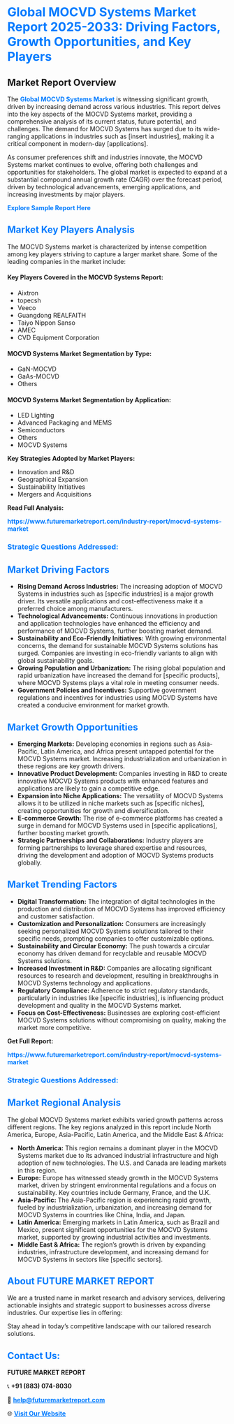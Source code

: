 <h1 style="color: #007BFF;">Global MOCVD Systems Market Report 2025-2033: Driving Factors, Growth Opportunities, and Key Players</h1>

<section id="overview">
<h2>Market Report Overview</h2>
<p>The <a href="https://www.futuremarketreport.com/industry-report/mocvd-systems-market" style="color: #007BFF; text-decoration: none;"><strong>Global MOCVD Systems Market</strong></a> is witnessing significant growth, driven by increasing demand across various industries. This report delves into the key aspects of the MOCVD Systems market, providing a comprehensive analysis of its current status, future potential, and challenges. The demand for MOCVD Systems has surged due to its wide-ranging applications in industries such as [insert industries], making it a critical component in modern-day [applications].</p>
<p>As consumer preferences shift and industries innovate, the MOCVD Systems market continues to evolve, offering both challenges and opportunities for stakeholders. The global market is expected to expand at a substantial compound annual growth rate (CAGR) over the forecast period, driven by technological advancements, emerging applications, and increasing investments by major players.</p>
</section>

<section id="overview">
<p><a href="https://www.futuremarketreport.com/request-sample/reportId=124795" style="color: #007BFF; text-decoration: none;"><strong>Explore Sample Report Here</strong></a></p>
</section>

<section id="key-players">
<h2 style="color: #007BFF;">Market Key Players Analysis</h2>
<p>The MOCVD Systems market is characterized by intense competition among key players striving to capture a larger market share. Some of the leading companies in the market include:</p>
<h4>Key Players Covered in the MOCVD Systems Report:</h4>
<ul><li>Aixtron</li><li>topecsh</li><li>Veeco</li><li>Guangdong REALFAITH</li><li>Taiyo Nippon Sanso</li><li>AMEC</li><li>CVD Equipment Corporation</li></ul>
<h4>MOCVD Systems Market Segmentation by Type:</h4>
<ul><li>GaN-MOCVD</li><li>GaAs-MOCVD</li><li>Others</li></ul>

<h4>MOCVD Systems Market Segmentation by Application:</h4>
<ul><li>LED Lighting</li><li>Advanced Packaging and MEMS</li><li>Semiconductors</li><li>Others</li><li>MOCVD Systems</li></ul>
<p><strong>Key Strategies Adopted by Market Players:</strong></p>
<ul>
<li>Innovation and R&D</li>
<li>Geographical Expansion</li>
<li>Sustainability Initiatives</li>
<li>Mergers and Acquisitions</li>
</ul>
</section>

<section>
<p><strong>Read Full Analysis: </strong></p><a href="https://www.futuremarketreport.com/industry-report/mocvd-systems-market" style="color: #007BFF; text-decoration: none;"><strong>https://www.futuremarketreport.com/industry-report/mocvd-systems-market</strong></a>
<h3 style="color: #007BFF;">Strategic Questions Addressed:</h3>
</section>

<section id="driving-factors">
<h2 style="color: #007BFF;">Market Driving Factors</h2>
<ul>
<li><strong>Rising Demand Across Industries:</strong> The increasing adoption of MOCVD Systems in industries such as [specific industries] is a major growth driver. Its versatile applications and cost-effectiveness make it a preferred choice among manufacturers.</li>
<li><strong>Technological Advancements:</strong> Continuous innovations in production and application technologies have enhanced the efficiency and performance of MOCVD Systems, further boosting market demand.</li>
<li><strong>Sustainability and Eco-Friendly Initiatives:</strong> With growing environmental concerns, the demand for sustainable MOCVD Systems solutions has surged. Companies are investing in eco-friendly variants to align with global sustainability goals.</li>
<li><strong>Growing Population and Urbanization:</strong> The rising global population and rapid urbanization have increased the demand for [specific products], where MOCVD Systems plays a vital role in meeting consumer needs.</li>
<li><strong>Government Policies and Incentives:</strong> Supportive government regulations and incentives for industries using MOCVD Systems have created a conducive environment for market growth.</li>
</ul>
</section>

<section id="growth-opportunities">
<h2 style="color: #007BFF;">Market Growth Opportunities</h2>
<ul>
<li><strong>Emerging Markets:</strong> Developing economies in regions such as Asia-Pacific, Latin America, and Africa present untapped potential for the MOCVD Systems market. Increasing industrialization and urbanization in these regions are key growth drivers.</li>
<li><strong>Innovative Product Development:</strong> Companies investing in R&D to create innovative MOCVD Systems products with enhanced features and applications are likely to gain a competitive edge.</li>
<li><strong>Expansion into Niche Applications:</strong> The versatility of MOCVD Systems allows it to be utilized in niche markets such as [specific niches], creating opportunities for growth and diversification.</li>
<li><strong>E-commerce Growth:</strong> The rise of e-commerce platforms has created a surge in demand for MOCVD Systems used in [specific applications], further boosting market growth.</li>
<li><strong>Strategic Partnerships and Collaborations:</strong> Industry players are forming partnerships to leverage shared expertise and resources, driving the development and adoption of MOCVD Systems products globally.</li>
</ul>
</section>

<section id="trending-factors">
<h2 style="color: #007BFF;">Market Trending Factors</h2>
<ul>
<li><strong>Digital Transformation:</strong> The integration of digital technologies in the production and distribution of MOCVD Systems has improved efficiency and customer satisfaction.</li>
<li><strong>Customization and Personalization:</strong> Consumers are increasingly seeking personalized MOCVD Systems solutions tailored to their specific needs, prompting companies to offer customizable options.</li>
<li><strong>Sustainability and Circular Economy:</strong> The push towards a circular economy has driven demand for recyclable and reusable MOCVD Systems solutions.</li>
<li><strong>Increased Investment in R&D:</strong> Companies are allocating significant resources to research and development, resulting in breakthroughs in MOCVD Systems technology and applications.</li>
<li><strong>Regulatory Compliance:</strong> Adherence to strict regulatory standards, particularly in industries like [specific industries], is influencing product development and quality in the MOCVD Systems market.</li>
<li><strong>Focus on Cost-Effectiveness:</strong> Businesses are exploring cost-efficient MOCVD Systems solutions without compromising on quality, making the market more competitive.</li>
</ul>
</section>

<section>
<p><strong>Get Full Report: </strong></p><a href="https://www.futuremarketreport.com/industry-report/mocvd-systems-market" style="color: #007BFF; text-decoration: none;"><strong>https://www.futuremarketreport.com/industry-report/mocvd-systems-market</strong></a>
<h3 style="color: #007BFF;">Strategic Questions Addressed:</h3>
</section>


<section id="regional-analysis">
<h2 style="color: #007BFF;">Market Regional Analysis</h2>
<p>The global MOCVD Systems market exhibits varied growth patterns across different regions. The key regions analyzed in this report include North America, Europe, Asia-Pacific, Latin America, and the Middle East & Africa:</p>
<ul>
<li><strong>North America:</strong> This region remains a dominant player in the MOCVD Systems market due to its advanced industrial infrastructure and high adoption of new technologies. The U.S. and Canada are leading markets in this region.</li>
<li><strong>Europe:</strong> Europe has witnessed steady growth in the MOCVD Systems market, driven by stringent environmental regulations and a focus on sustainability. Key countries include Germany, France, and the U.K.</li>
<li><strong>Asia-Pacific:</strong> The Asia-Pacific region is experiencing rapid growth, fueled by industrialization, urbanization, and increasing demand for MOCVD Systems in countries like China, India, and Japan.</li>
<li><strong>Latin America:</strong> Emerging markets in Latin America, such as Brazil and Mexico, present significant opportunities for the MOCVD Systems market, supported by growing industrial activities and investments.</li>
<li><strong>Middle East & Africa:</strong> The region’s growth is driven by expanding industries, infrastructure development, and increasing demand for MOCVD Systems in sectors like [specific sectors].</li>
</ul>
</section>

<footer>
<h2 style="color: #007BFF;">About FUTURE MARKET REPORT</h2>
<p>We are a trusted name in market research and advisory services, delivering actionable insights and strategic support to businesses across diverse industries. Our expertise lies in offering:</p>

<p>Stay ahead in today’s competitive landscape with our tailored research solutions.</p>

<h2 style="color: #007BFF;">Contact Us:</h2>
<p><strong>FUTURE MARKET REPORT</strong></p>
<p>📞 <strong>+91 (883) 074-8030</strong></p>
<p>📧 <strong><a href="mailto:help@futuremarketreport.com" style="color: #007BFF;">help@futuremarketreport.com</a></strong></p>
<p>🌐 <strong><a href="https://www.futuremarketreport.com/" style="color: #007BFF;">Visit Our Website</a></strong></p>
</footer>